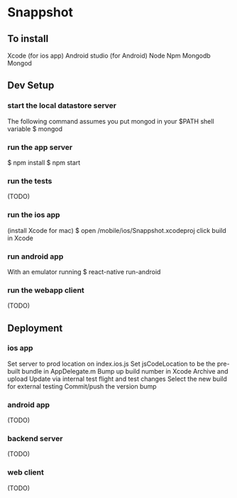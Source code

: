 # Snappshot

## To install
Xcode (for ios app)
Android studio (for Android)
Node
Npm
Mongodb
Mongod

## Dev Setup
### start the local datastore server
The following command assumes you put mongod in your $PATH shell variable
$ mongod

### run the app server
$ npm install
$ npm start

### run the tests
(TODO)

### run the ios app
(install Xcode for mac)
$ open /mobile/ios/Snappshot.xcodeproj
click build in Xcode

### run android app
With an emulator running
$ react-native run-android

### run the webapp client
(TODO)

## Deployment
### ios app
Set server to prod location on index.ios.js
Set jsCodeLocation to be the pre-built bundle in AppDelegate.m
Bump up build number in Xcode
Archive and upload
Update via internal test flight and test changes
Select the new build for external testing
Commit/push the version bump

### android app
(TODO)

### backend server
(TODO)

### web client
(TODO)
